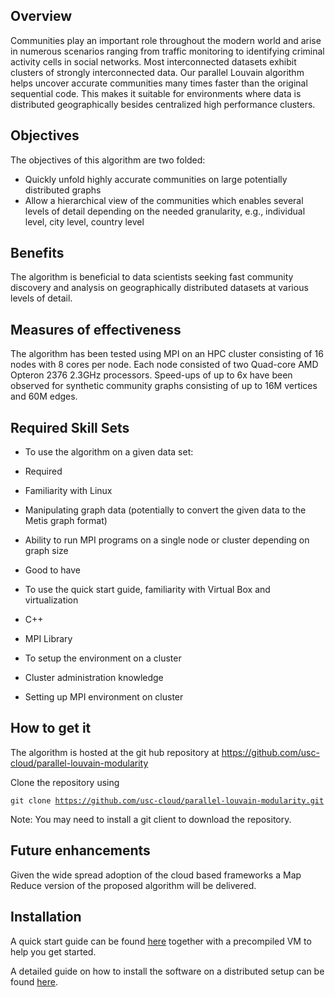 Overview
--------

Communities play an important role throughout the modern world and arise in numerous scenarios ranging from traffic monitoring to identifying criminal activity cells in social networks. Most interconnected datasets exhibit clusters of strongly interconnected data. Our parallel Louvain algorithm helps uncover accurate communities many times faster than the original sequential code. This makes it suitable for environments where data is distributed geographically besides centralized high performance clusters. 

Objectives
----------
The objectives of this algorithm are two folded: 
*	Quickly unfold highly accurate communities on large potentially distributed graphs 
*	Allow a hierarchical view of the communities which enables several levels of detail depending on the needed granularity, e.g., individual level, city level, country level

Benefits
--------

The algorithm is beneficial to data scientists seeking fast community discovery and analysis on geographically distributed datasets at various levels of detail.

Measures of effectiveness
-------------------------

The algorithm has been tested using MPI on an HPC cluster consisting of 16 nodes with 8 cores per node. Each node consisted of two Quad-core AMD Opteron 2376 2.3GHz processors. Speed-ups of up to 6x have been observed for synthetic community graphs consisting of up to 16M vertices and 60M edges.

Required Skill Sets
-------------------

* To use the algorithm on a given data set:

 * Required

  * Familiarity with Linux

  * Manipulating graph data (potentially to convert the given data to the Metis graph format)

  * Ability to run MPI programs on a single node or cluster depending on graph size

 * Good to have

  * To use the quick start guide, familiarity with Virtual Box and virtualization

  * C++

  * MPI Library

 * To setup the environment on a cluster

  * Cluster administration knowledge

  * Setting up MPI environment on cluster

How to get it
---------------

The algorithm is hosted at the git hub repository at https://github.com/usc-cloud/parallel-louvain-modularity

Clone the repository using

<code>git clone https://github.com/usc-cloud/parallel-louvain-modularity.git</code>

Note: You may need to install a git client to download the repository.


Future enhancements
-------------------
Given the wide spread adoption of the cloud based frameworks a Map Reduce version of the proposed algorithm will be delivered.


Installation
------------

A quick start guide can be found [here](QuickStart.md) together with a precompiled VM to help you get started.

A detailed guide on how to install the software on a distributed setup can be found [here](GeneralInstallationGuide.md).
